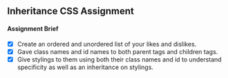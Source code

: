 ## Inheritance CSS Assignment

#### Assignment Brief
-[x] Create an ordered and unordered list of your likes and dislikes.
-[x] Gave class names and id names to both parent tags and children tags. 
-[x] Give stylings to them using both their class names and id to understand specificity as well as an inheritance on stylings.
